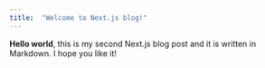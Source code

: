 ```yaml
---
title:  "Welcome to Next.js blog!"
---
```

**Hello world**, this is my second Next.js blog post and it is written in Markdown.
I hope you like it!